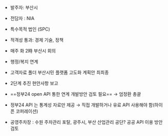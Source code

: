 + 발주자: 부산시
+ 전담자 : NIA
+ 특수목적 법인 (SPC)
+ 적격성 통과: 경제 기술, 정책
+ 매주 화 2時 부산시 회의

+ 행정/복지 연계 
+ 고객자료 폴더 부산시민 플랫폼 고도화 계획안 최최종
+ 2단계 추진 현안사항 보고
+ ==정부24 open API 통한 연계 개발방안 검토 필요== → 엄정환 총괄
+ 정부24 API 는 통계성 자료만 제공 → 직접 개발하거나 유료 API 사용해야 함(하이픈 코퍼레이션)
+ 공영주차장 : 수원 주차관리 포탈, 광주시, 부산 산업관리 공단? 공공 API 이용 방안 검토